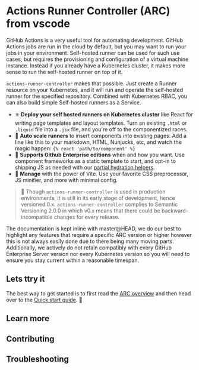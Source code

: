 # Actions Runner Controller (ARC) from vscode



GitHub Actions is a very useful tool for automating development. GitHub Actions jobs are run in the cloud by default, but you may want to run your jobs in your environment. Self-hosted runner can be used for such use cases, but requires the provisioning and configuration of a virtual machine instance. Instead if you already have a Kubernetes cluster, it makes more sense to run the self-hosted runner on top of it.

`actions-runner-controller` makes that possible. Just create a Runner resource on your Kubernetes, and it will run and operate the self-hosted runner for the specified repository. Combined with Kubernetes RBAC, you can also build simple Self-hosted runners as a Service.
- ✳️ **Deploy your self hosted runners on Kubernetes cluster** like React for writing page templates and layout templates. Turn an existing `.html` or `.liquid` file into a `.jsx` file, and you're off to the componentized races.
- 👥 **Auto scale runners** to insert components into existing pages. Add a line like this to your markdown, HTML, Nunjucks, etc, and watch the magic happen: `{% react 'path/to/component' %}`
- 👥 **Supports Github Enterprise editions** when and how you want. Use component frameworks as a static template to start, and opt-in to shipping JS as needed with our [partial hydration helpers](https://slinkity.dev/docs/partial-hydration/).
- 💅 **Manage** with the power of Vite. Use your favorite CSS preprocessor, JS minifier, and more with minimal config.

> 🚧 Though `actions-runner-controller` is used in production environments, it is still in its early stage of development, hence versioned 0.x. `actions-runner-controller` complies to Semantic Versioning 2.0.0 in which v0.x means that there could be backward-incompatible changes for every release.

The documentation is kept inline with master@HEAD, we do our best to highlight any features that require a specific ARC version or higher however this is not always easily done due to there being many moving parts. Additionally, we actively do not retain compatibly with every GitHub Enterprise Server version nor every Kubernetes version so you will need to ensure you stay current within a reasonable timespan.


## Lets ttry it

The best way to get started is to first read the [ARC overview](https://github.com/actions-runner-controller/actions-runner-controller/blob/master/Actions-Runner-Controller-Overview.md) and then head over to the [Quick start guide](https://github.com/actions-runner-controller/actions-runner-controller/blob/master/QuickStartGuide.md). 🚀



## Learn more

## Contributing

## Troubleshooting
